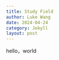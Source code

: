 ```yaml
---
title: Study Field
author: Luke Wang
date: 2024-04-24
category: Jekyll
layout: post
---
```


hello，world
